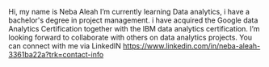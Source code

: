 Hi, my name is Neba Aleah
I’m currently learning Data analytics, i have a bachelor's degree in project management. i have acquired the Google data Analytics Certification together  with the IBM data analytics certification. 
I’m looking forward to collaborate with others on data analytics projects.
You can connect with me via LinkedIN https://www.linkedin.com/in/neba-aleah-3361ba22a?trk=contact-info


<!---
Neba-Aleah/Neba-Aleah is a ✨ special ✨ repository because its `README.md` (this file) appears on your GitHub profile.
You can click the Preview link to take a look at your changes.
--->
